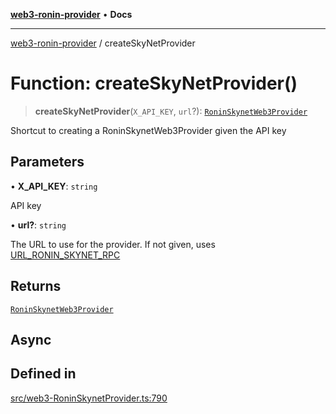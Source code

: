 [**web3-ronin-provider**](../README.md) • **Docs**

***

[web3-ronin-provider](../globals.md) / createSkyNetProvider

# Function: createSkyNetProvider()

> **createSkyNetProvider**(`X_API_KEY`, `url`?): [`RoninSkynetWeb3Provider`](../classes/RoninSkynetWeb3Provider.md)

Shortcut to creating a RoninSkynetWeb3Provider given the API key

## Parameters

• **X\_API\_KEY**: `string`

API key

• **url?**: `string`

The URL to use for the provider. If not given, uses [URL_RONIN_SKYNET_RPC](../variables/URL_RONIN_SKYNET_RPC.md)

## Returns

[`RoninSkynetWeb3Provider`](../classes/RoninSkynetWeb3Provider.md)

## Async

## Defined in

[src/web3-RoninSkynetProvider.ts:790](https://github.com/chuacw/web3-ronin-provider/blob/4a3e9d183c6bab0e7301d6bb6cb7346d9988c1ec/src/web3-RoninSkynetProvider.ts#L790)
